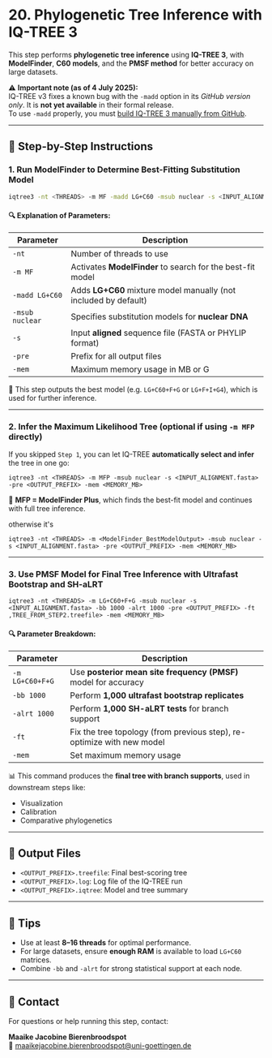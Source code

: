 # 20. Phylogenetic Tree Inference with IQ-TREE 3

This step performs **phylogenetic tree inference** using **IQ-TREE 3**, with **ModelFinder**, **C60 models**, and the **PMSF method** for better accuracy on large datasets. 

⚠️ **Important note (as of 4 July 2025):**  
IQ-TREE v3 fixes a known bug with the `-madd` option in its *GitHub version only*. It is **not yet available** in their formal release.  
To use `-madd` properly, you must [build IQ-TREE 3 manually from GitHub](https://github.com/iqtree/iqtree3).

---

## 📌 Step-by-Step Instructions

### 1. Run ModelFinder to Determine Best-Fitting Substitution Model

```bash
iqtree3 -nt <THREADS> -m MF -madd LG+C60 -msub nuclear -s <INPUT_ALIGNMENT.fasta> -pre <OUTPUT_PREFIX> -mem <MEMORY_MB_GB>
```

#### 🔍 Explanation of Parameters:
| Parameter        | Description |
|------------------|-------------|
| `-nt`            | Number of threads to use |
| `-m MF`          | Activates **ModelFinder** to search for the best-fit model |
| `-madd LG+C60`   | Adds **LG+C60** mixture model manually (not included by default) |
| `-msub nuclear`  | Specifies substitution models for **nuclear DNA** |
| `-s`             | Input **aligned** sequence file (FASTA or PHYLIP format) |
| `-pre`           | Prefix for all output files |
| `-mem`           | Maximum memory usage in MB or G |

📌 This step outputs the best model (e.g. `LG+C60+F+G` or `LG+F+I+G4`), which is used for further inference.


---

### 2. Infer the Maximum Likelihood Tree (optional if using `-m MFP` directly)

If you skipped `Step 1`, you can let IQ-TREE **automatically select and infer** the tree in one go:

```
iqtree3 -nt <THREADS> -m MFP -msub nuclear -s <INPUT_ALIGNMENT.fasta> -pre <OUTPUT_PREFIX> -mem <MEMORY_MB>
```

🧠 **MFP = ModelFinder Plus**, which finds the best-fit model and continues with full tree inference.

otherwise it's

```
iqtree3 -nt <THREADS> -m <ModelFinder_BestModelOutput> -msub nuclear -s <INPUT_ALIGNMENT.fasta> -pre <OUTPUT_PREFIX> -mem <MEMORY_MB>
```

---

### 3. Use PMSF Model for Final Tree Inference with Ultrafast Bootstrap and SH-aLRT

```
iqtree3 -nt <THREADS> -m LG+C60+F+G -msub nuclear -s <INPUT_ALIGNMENT.fasta> -bb 1000 -alrt 1000 -pre <OUTPUT_PREFIX> -ft ,TREE_FROM_STEP2.treefile> -mem <MEMORY_MB>
```

#### 🔍 Parameter Breakdown:
| Parameter       | Description |
|-----------------|-------------|
| `-m LG+C60+F+G` | Use **posterior mean site frequency (PMSF)** model for accuracy |
| `-bb 1000`      | Perform **1,000 ultrafast bootstrap replicates** |
| `-alrt 1000`    | Perform **1,000 SH-aLRT tests** for branch support |
| `-ft`           | Fix the tree topology (from previous step), re-optimize with new model |
| `-mem`          | Set maximum memory usage |

📊 This command produces the **final tree with branch supports**, used in downstream steps like:
- Visualization
- Calibration
- Comparative phylogenetics

---

## 📁 Output Files

- `<OUTPUT_PREFIX>.treefile`: Final best-scoring tree
- `<OUTPUT_PREFIX>.log`: Log file of the IQ-TREE run
- `<OUTPUT_PREFIX>.iqtree`: Model and tree summary

---

## 🧠 Tips

- Use at least **8–16 threads** for optimal performance.
- For large datasets, ensure **enough RAM** is available to load `LG+C60` matrices.
- Combine `-bb` and `-alrt` for strong statistical support at each node.

---

## 📧 Contact

For questions or help running this step, contact:

**Maaike Jacobine Bierenbroodspot**  
📧 maaikejacobine.bierenbroodspot@uni-goettingen.de
